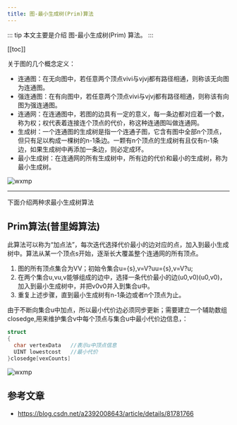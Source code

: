```yaml
---
title: 图-最小生成树(Prim)算法
---
```


::: tip
本文主要是介绍 图-最小生成树(Prim) 算法。
:::

[[toc]]

关于图的几个概念定义：

- 连通图：在无向图中，若任意两个顶点vivi与vjvj都有路径相通，则称该无向图为连通图。
- 强连通图：在有向图中，若任意两个顶点vivi与vjvj都有路径相通，则称该有向图为强连通图。
- 连通网：在连通图中，若图的边具有一定的意义，每一条边都对应着一个数，称为权；权代表着连接连个顶点的代价，称这种连通图叫做连通网。
- 生成树：一个连通图的生成树是指一个连通子图，它含有图中全部n个顶点，但只有足以构成一棵树的n-1条边。一颗有n个顶点的生成树有且仅有n-1条边，如果生成树中再添加一条边，则必定成环。
- 最小生成树：在连通网的所有生成树中，所有边的代价和最小的生成树，称为最小生成树。 
<img class= "zoom-custom-imgs" :src="$withBase('/assets/img/algorithm/basic/mst-1.png')" alt="wxmp">

------

下面介绍两种求最小生成树算法
##  Prim算法(普里姆算法)

此算法可以称为“加点法”，每次迭代选择代价最小的边对应的点，加入到最小生成树中。算法从某一个顶点s开始，逐渐长大覆盖整个连通网的所有顶点。

1. 图的所有顶点集合为VV；初始令集合u={s},v=V?uu={s},v=V?u;
2. 在两个集合u,vu,v能够组成的边中，选择一条代价最小的边(u0,v0)(u0,v0)，加入到最小生成树中，并把v0v0并入到集合u中。
3. 重复上述步骤，直到最小生成树有n-1条边或者n个顶点为止。

由于不断向集合u中加点，所以最小代价边必须同步更新；需要建立一个辅助数组closedge,用来维护集合v中每个顶点与集合u中最小代价边信息，：

``` cpp
struct
{
  char vertexData   //表示u中顶点信息
  UINT lowestcost   //最小代价
}closedge[vexCounts]
```

<img class= "zoom-custom-imgs" :src="$withBase('/assets/img/algorithm/basic/mst-3.png')" alt="wxmp">



## 参考文章
* https://blog.csdn.net/a2392008643/article/details/81781766
